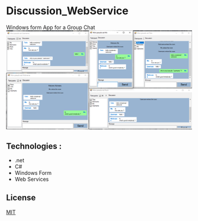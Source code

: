 # Discussion_WebService
Windows form App for a Group Chat  
![image](discussion%20en%20ligne.bmp)  
## Technologies :
- .net
- C#
- Windows Form
- Web Services  

## License

[MIT](LICENSE)
